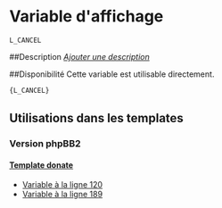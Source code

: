 # Variable d'affichage
```
L_CANCEL
```


##Description
[*Ajouter une description*](https://fa-tvars.appspot.com/var/L_CANCEL)

##Disponibilité
Cette variable est utilisable directement.

```html
{L_CANCEL}
```

## Utilisations dans les templates

### Version phpBB2

#### [Template donate](subsilver/donate.md#readme)
* [Variable &agrave; la ligne 120](../subsilver/donate.tpl#L120)
* [Variable &agrave; la ligne 189](../subsilver/donate.tpl#L189)